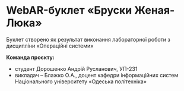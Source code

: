 # WebAR-буклет «Бруски Женая-Люка»
Буклет створено як результат виконання лабораторної роботи з дисципліни «Операційні системи»

**Команда проєкту:**

- студент Дорошенко Андрій Русланович, УП-231 
- викладач – Блажко О.А., доцент кафедри інформаційних систем Національного університету «Одеська політехніка»
  
